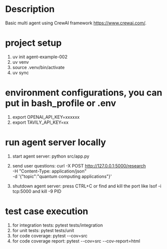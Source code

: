 # Description
Basic multi agent using CrewAI framework https://www.crewai.com/.


# project setup
1. uv init agent-example-002
2. uv venv
3. source .venv/bin/activate
4. uv sync

# environment configurations, you can put in bash_profile or .env
1. export OPENAI_API_KEY=xxxxxx
2. export TAVILY_API_KEY=xx


# run agent server locally
1. start agent server: python src/app.py
2. send user questions:
  curl -X POST http://127.0.0.1:5000/research \
     -H "Content-Type: application/json" \
     -d '{"topic":"quantum computing applications"}'
  
3. shutdown agent server: press CTRL+C or find and kill the port like lsof -i tcp:5000 and kill -9 PID


# test case execution
1. for integration tests: pytest tests/integration
2. for unit tests: pytest tests/unit
3. for code coverage: pytest --cov=src
4. for code coverage report: pytest --cov=src --cov-report=html
